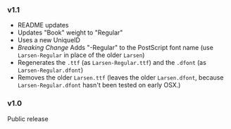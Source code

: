 ### v1.1

- README updates
- Updates "Book" weight to "Regular"
- Uses a new UniqueID
- _Breaking Change_ Adds "-Regular" to the PostScript font name (use `Larsen-Regular` in place of the older `Larsen`)
- Regenerates the `.ttf` (as `Larsen-Regular.ttf`) and the `.dfont` (as `Larsen-Regular.dfont`)
- Removes the older `Larsen.ttf` (leaves the older `Larsen.dfont`, because `Larsen-Regular.dfont` hasn't been tested on early OSX.)

### v1.0

Public release
